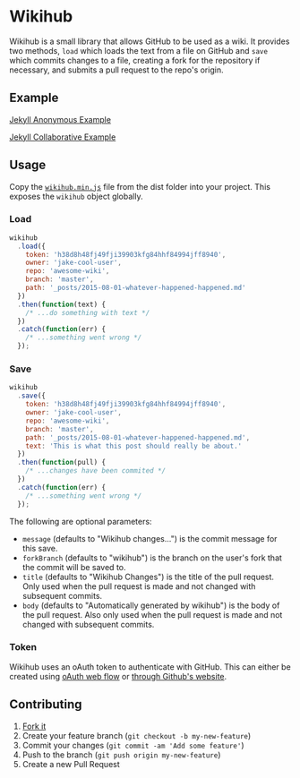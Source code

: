 Wikihub
=======

Wikihub is a small library that allows GitHub to be used as a wiki. It provides two methods, `load` which loads the text from a file on GitHub and `save` which commits changes to a file, creating a fork for the repository if necessary, and submits a pull request to the repo's origin.

Example
-------

[Jekyll Anonymous Example](https://github.com/wiki-hub/jekyll-anon)

[Jekyll Collaborative Example](https://github.com/wiki-hub/jekyll-collab)

Usage
-----

Copy the [`wikihub.min.js`](http://raw.githubusercontent.com/wiki-hub/wiki-hub/master/dist/wikihub.min.js) file from the dist folder into your project. This exposes the `wikihub` object globally.

### Load

``` javascript
wikihub
  .load({
    token: 'h38d8h48fj49fji39903kfg84hhf84994jff8940',
    owner: 'jake-cool-user',
    repo: 'awesome-wiki',
    branch: 'master',
    path: '_posts/2015-08-01-whatever-happened-happened.md'
  })
  .then(function(text) {
    /* ...do something with text */
  })
  .catch(function(err) {
    /* ...something went wrong */
  });
```

### Save

``` javascript
wikihub
  .save({
    token: 'h38d8h48fj49fji39903kfg84hhf84994jff8940',
    owner: 'jake-cool-user',
    repo: 'awesome-wiki',
    branch: 'master',
    path: '_posts/2015-08-01-whatever-happened-happened.md',
    text: 'This is what this post should really be about.'
  })
  .then(function(pull) {
    /* ...changes have been commited */
  })
  .catch(function(err) {
    /* ...something went wrong */
  });
```

The following are optional parameters:

* `message` (defaults to "Wikihub changes...") is the commit message for this save.
* `forkBranch` (defaults to "wikihub") is the branch on the user's fork that the commit will be saved to.
* `title` (defaults to "Wikihub Changes") is the title of the pull request. Only used when the pull request is made and not changed with subsequent commits.
* `body` (defaults to "Automatically generated by wikihub") is the body of the pull request. Also only used when the pull request is made and not changed with subsequent commits.

### Token

Wikihub uses an oAuth token to authenticate with GitHub. This can either be created using [oAuth web flow](https://developer.github.com/v3/oauth/#web-application-flow) or [through Github's website](https://help.github.com/articles/creating-an-access-token-for-command-line-use/#creating-a-token).

Contributing
------------

1. [Fork it](https://github.com/wiki-hub/wiki-hub/fork)
2. Create your feature branch (`git checkout -b my-new-feature`)
3. Commit your changes (`git commit -am 'Add some feature'`)
4. Push to the branch (`git push origin my-new-feature`)
5. Create a new Pull Request